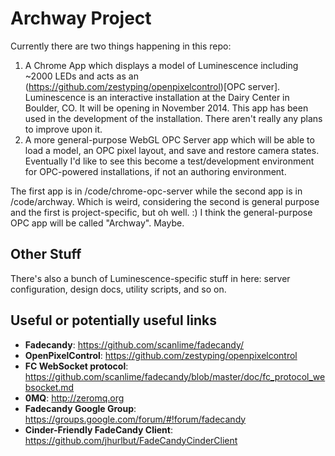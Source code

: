 # Archway Project

Currently there are two things happening in this repo:

1. A Chrome App which displays a model of Luminescence including ~2000 LEDs and acts as an (https://github.com/zestyping/openpixelcontrol)[OPC server]. Luminescence is an interactive installation at the Dairy Center in Boulder, CO. It will be opening in November 2014. This app has been used in the development of the installation. There aren't really any plans to improve upon it. 
2. A more general-purpose WebGL OPC Server app which will be able to load a model, an OPC pixel layout, and save and restore camera states. Eventually I'd like to see this become a test/development environment for OPC-powered installations, if not an authoring environment.

The first app is in /code/chrome-opc-server while the second app is in /code/archway. Which is weird, considering the second is general purpose and the first is project-specific, but oh well. :) I think the general-purpose OPC app will be called "Archway". Maybe.

## Other Stuff

There's also a bunch of Luminescence-specific stuff in here: server configuration, design docs, utility scripts, and so on.

## Useful or potentially useful links

- **Fadecandy**: https://github.com/scanlime/fadecandy/
- **OpenPixelControl**: https://github.com/zestyping/openpixelcontrol
- **FC WebSocket protocol**: https://github.com/scanlime/fadecandy/blob/master/doc/fc_protocol_websocket.md
- **0MQ**: http://zeromq.org
- **Fadecandy Google Group**: https://groups.google.com/forum/#!forum/fadecandy
- **Cinder-Friendly FadeCandy Client**: https://github.com/jhurlbut/FadeCandyCinderClient
